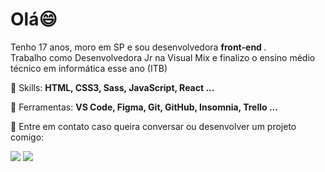 # Olá😄

<!--
<img src="https://raw.githubusercontent.com/MicaelliMedeiros/micaellimedeiros/master/image/computer-illustration.png" min-width="400px" max-width="400px" width="400px" align="right" alt="Computador iuriCode">
-->

<p align="left"> 
 Tenho 17 anos, moro em SP e sou desenvolvedora <strong> front-end </strong>.<br>
 Trabalho como Desenvolvedora Jr na Visual Mix e finalizo o ensino médio técnico em informática esse ano (ITB)
</p>

<p align="left">
  🦄 Skills: <strong>HTML, CSS3, Sass, JavaScript, React ... </strong>
</p>

<p align="left">
  💼 Ferramentas: <strong> VS Code, Figma, Git, GitHub, Insomnia, Trello ...</strong>
</p>

<p align="left">
  💌 Entre em contato caso queira conversar ou desenvolver um projeto comigo: 
</p>

<p align="left">
<!--   <a href="#" alt="Gmail">
  <img src="https://img.shields.io/badge/-Gmail-FF0000?style=flat-square&labelColor=FF0000&logo=gmail&logoColor=white&link=LINK-DO-SEU-EMAIL" /></a>
 -->
  <a href="#" alt="Linkedin">
  <img src="https://img.shields.io/badge/-Linkedin-0e76a8?style=flat-square&logo=Linkedin&logoColor=white&link=https://www.linkedin.com/in/amanda-carvalho-7a2b02182/" /></a>

  <a href="#" alt="WhatsApp">
  <img src="https://img.shields.io/badge/-WhatsApp-25d366?style=flat-square&labelColor=25d366&logo=whatsapp&logoColor=white&link=https://api.whatsapp.com/send?phone=5511977216605"/></a>

</p>  

<!-- 
<img src="https://img.shields.io/static/v1?label=Overview&message=AmandaCarvalho1989&color=f8efd4&style=for-the-badge&logo=GitHub">
 -->
